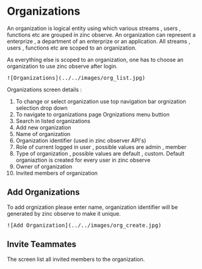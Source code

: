 # Organizations

An organization is logical entity using which various streams , users , functions etc are grouped in zinc observe. An organization can represent a enterprize , a department of an enterprize or an application. All streams , users , functions etc are scoped to an organization.

As everything else is scoped to an organization, one has to choose an organization to use zinc observe after login.

<kbd>
![Organizations](../../images/org_list.jpg)
</kbd>

Organizations screen details :

1. To change or select organization use top navigation bar orgnization selection drop down 
2. To navigate to organizations page Orgnizations menu buttion
3. Search in listed organizations
4. Add new organization
5. Name of organization
6. Organization identifier (used in zinc observer API's)
7. Role of current logged in user , possible values are admin , member
8. Type of organization , possible values are default , custom. Default organiaztion is created for every user in zinc observe
9. Owner of organization
10. Invited members of organization

## Add Organizations

To add orgnization please enter name, organization identifier will be generated by zinc observe to make it unique.

<kbd>
![Add Organization](../../images/org_create.jpg)
</kbd>

## Invite Teammates

The screen list all invited members to the organization.
